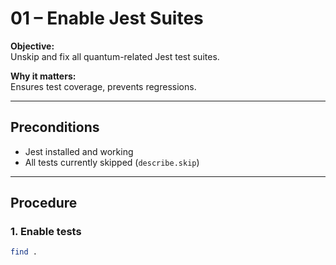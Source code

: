 # 01 – Enable Jest Suites

**Objective:**  
Unskip and fix all quantum-related Jest test suites.

**Why it matters:**  
Ensures test coverage, prevents regressions.

---

## Preconditions

- Jest installed and working
- All tests currently skipped (`describe.skip`)

---

## Procedure

### 1. Enable tests

```sh
find .